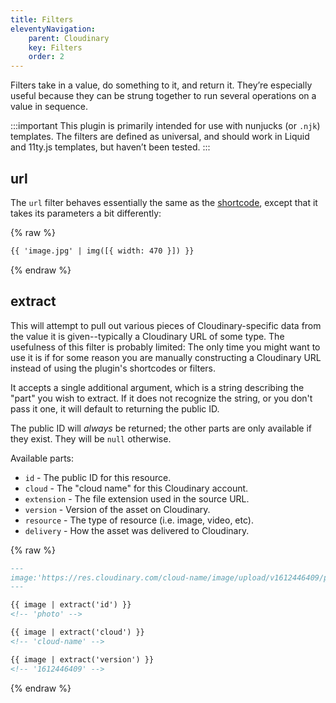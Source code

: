 ```yaml
---
title: Filters
eleventyNavigation:
    parent: Cloudinary
    key: Filters
    order: 2
---
```


Filters take in a value, do something to it, and return it.
They’re especially useful because they can be strung together to run several operations on a value in sequence.

:::important
This plugin is primarily intended for use with nunjucks (or `.njk`) templates.
The filters are defined as universal, and should work in Liquid and 11ty.js templates, but haven’t been tested.
:::

## url

The `url` filter behaves essentially the same as the [shortcode](/docs/cloudinary/shortcodes), except
that it takes its parameters a bit differently:

{% raw %}
```html
{{ 'image.jpg' | img([{ width: 470 }]) }}
```
{% endraw %}

## extract

This will attempt to pull out various pieces of Cloudinary-specific data from the value it is given--typically a Cloudinary URL of some type.
The usefulness of this filter is probably limited:
The only time you might want to use it is if for some reason you are manually constructing a Cloudinary URL instead of using the plugin's shortcodes or filters.

It accepts a single additional argument, which is a string describing the "part" you wish to extract.
If it does not recognize the string, or you don't pass it one, it will default to returning the public ID.

The public ID will _always_ be returned;
the other parts are only available if they exist.
They will be `null` otherwise.

Available parts:

- `id` - The public ID for this resource.
- `cloud` - The "cloud name" for this Cloudinary account.
- `extension` - The file extension used in the source URL.
- `version` - Version of the asset on Cloudinary.
- `resource` - The type of resource (i.e. image, video, etc).
- `delivery` - How the asset was delivered to Cloudinary.

{% raw %}
```markdown
---
image:'https://res.cloudinary.com/cloud-name/image/upload/v1612446409/photo.png' 
---

{{ image | extract('id') }}
<!-- 'photo' -->

{{ image | extract('cloud') }}
<!-- 'cloud-name' -->

{{ image | extract('version') }}
<!-- '1612446409' -->
```
{% endraw %}
